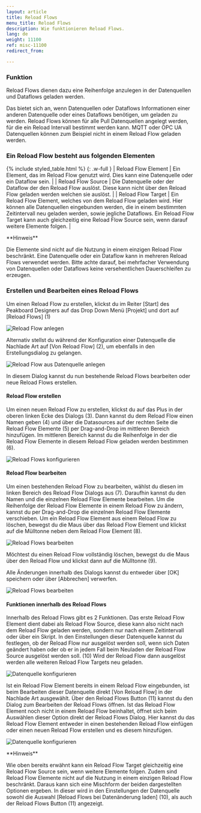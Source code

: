 ```yaml
---
layout: article
title: Reload Flows
menu_title: Reload Flows
description: Wie funktionieren Reload Flows.
lang: de
weight: 11100
ref: misc-11100
redirect_from:

---
```

### Funktion

Reload Flows dienen dazu eine Reihenfolge anzulegen in der Datenquellen und Dataflows geladen werden. 

Das bietet sich an, wenn Datenquellen oder Dataflows Informationen einer anderen Datenquelle oder eines Dataflows benötigen, um geladen zu werden. 
Reload Flows können für alle Pull Datenquellen angelegt werden, für die ein Reload Intervall bestimmt werden kann. 
MQTT oder OPC UA Datenquellen können zum Beispiel nicht in einem Reload Flow geladen werden.

### Ein Reload Flow besteht aus folgenden Elementen

{% include styled_table.html %}
{: .w-full }
| Reload Flow Element      | Ein Element, das im Reload Flow genutzt wird. Dies kann eine Datenquelle oder ein Dataflow sein. |
| Reload Flow Source       | Die Datenquelle oder der Dataflow der den Reload Flow auslöst. Diese kann nicht über den Reload Flow geladen werden welchen sie auslöst. |
| Reload Flow Target       | Ein Reload Flow Element, welches von dem Reload Flow geladen wird. Hier können alle Datenquellen eingebunden werden, die in einem bestimmten Zeitintervall neu geladen werden, sowie jegliche Dataflows. Ein Reload Flow Target kann auch gleichzeitig eine Reload Flow Source sein, wenn darauf weitere Elemente folgen. |

<div class="box-tip" markdown="1">**Hinweis**

Die Elemente sind nicht auf die Nutzung in einem einzigen Reload Flow beschränkt.
Eine Datenquelle oder ein Dataflow kann in mehreren Reload Flows verwendet werden.
Bitte achte darauf, bei mehrfacher Verwendung von Datenquellen oder Dataflows keine versehentlichen Dauerschleifen zu erzeugen.
</div>

### Erstellen und Bearbeiten eines Reload Flows

Um einen Reload Flow zu erstellen, klickst du im Reiter [Start] des Peakboard Designers auf das Drop Down Menü [Projekt] und dort auf [Reload Flows] (1)

![Reload Flow anlegen](/assets/images/misc/Reload_Flows/de_reloadflow-add.png)

Alternativ stellst du während der Konfiguration einer Datenquelle die Nachlade Art auf [Von Reload Flow] (2), um ebenfalls in den Erstellungsdialog zu gelangen.

![Reload Flow aus Datenquelle anlegen](/assets/images/misc/Reload_Flows/de_reloadflow-add02.png)

In diesem Dialog kannst du nun bestehende Reload Flows bearbeiten oder neue Reload Flows erstellen.


#### Reload Flow erstellen
Um einen neuen Reload Flow zu erstellen, klickst du auf das Plus in der oberen linken Ecke des Dialogs (3).
Dann kannst du dem Reload Flow einen Namen geben (4) und über die Datasources auf der rechten Seite die Reload Flow Elemente (5) per Drag-and-Drop im mittleren Bereich hinzufügen. 
Im mittleren Bereich kannst du die Reihenfolge in der die Reload Flow Elemente in diesem Reload Flow geladen werden bestimmen (6).

![Reload Flows konfigurieren](/assets/images/misc/Reload_Flows/de_reloadflow-config.png)


#### Reload Flow bearbeiten
Um einen bestehenden Reload Flow zu bearbeiten, wählst du diesen im linken Bereich des Reload Flow Dialogs aus (7). 
Daraufhin kannst du den Namen und die einzelnen Reload Flow Elemente bearbeiten.
Um die Reihenfolge der Reload Flow Elemente in einem Reload Flow zu ändern, kannst du per Drag-and-Drop die einzelnen Reload Flow Elemente verschieben. 
Um ein Reload Flow Element aus einem Reload Flow zu löschen, bewegst du die Maus über das Reload Flow Element und klickst auf die Mülltonne neben dem Reload Flow Element (8).

![Reload Flows bearbeiten](/assets/images/misc/Reload_Flows/de_reloadflow-config02.png)

Möchtest du einen Reload Flow vollständig löschen, bewegst du die Maus über den Reload Flow und klickst dann auf die Mülltonne (9).

Alle Änderungen innerhalb des Dialogs kannst du entweder über [OK] speichern oder über [Abbrechen] verwerfen.

![Reload Flows bearbeiten](/assets/images/misc/Reload_Flows/de_reloadflow-config03.png)


#### Funktionen innerhalb des Reload Flows
Innerhalb des Reload Flows gibt es 2 Funktionen. 
Das erste Reload Flow Element dient dabei als Reload Flow Source, diese kann also nicht nach dem Reload Flow geladen werden, sondern nur nach einem Zeitintervall oder über ein Skript. 
In den Einstellungen dieser Datenquelle kannst du festlegen, ob der Reload Flow nur ausgelöst werden soll, wenn sich Daten geändert haben oder ob er in jedem Fall beim Neuladen der Reload Flow Source ausgelöst werden soll. (10)
Wird der Reload Flow dann ausgelöst werden alle weiteren Reload Flow Targets neu geladen.

![Datenquelle konfigurieren](/assets/images/misc/Reload_Flows/de_reloadflow-datasource01.png)

Ist ein Reload Flow Element bereits in einem Reload Flow eingebunden, ist beim Bearbeiten dieser Datenquelle direkt [Von Reload Flow] in der Nachlade Art ausgewählt.
Über den Reload Flows Button (11) kannst du den Dialog zum Bearbeiten der Reload Flows öffnen.
Ist das Reload Flow Element noch nicht in einem Reload Flow beinhaltet, öffnet sich beim Auswählen dieser Option direkt der Reload Flows Dialog.
Hier kannst du das Reload Flow Element entweder in einen bestehenden Reload Flow einfügen oder einen neuen Reload Flow erstellen und es diesem hinzufügen.

![Datenquelle konfigurieren](/assets/images/misc/Reload_Flows/de_reloadflow-datasource02.png)

<div class="box-tip" markdown="1">**Hinweis**

Wie oben bereits erwähnt kann ein Reload Flow Target gleichzeitig eine Reload Flow Source sein, wenn weitere Elemente folgen.
Zudem sind Reload Flow Elemente nicht auf die Nutzung in einem einzigen Reload Flow beschränkt.
Daraus kann sich eine Mischform der beiden dargestellten Optionen ergeben.
In dieser wird in den Einstellungen der Datenquelle sowohl die Auswahl [Reload Flows bei Datenänderung laden] (10), als auch der Reload Flows Button (11) angezeigt.
</div>
